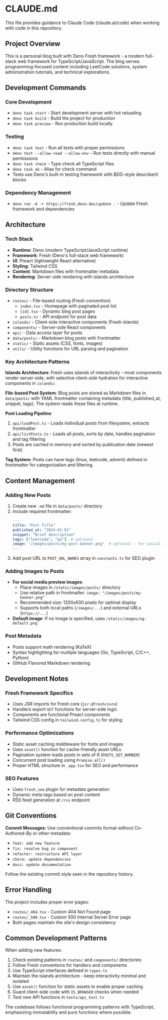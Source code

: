 # CLAUDE.md

This file provides guidance to Claude Code (claude.ai/code) when working with
code in this repository.

## Project Overview

This is a personal blog built with Deno Fresh framework - a modern full-stack
web framework for TypeScript/JavaScript. The blog serves programming-focused
content including LeetCode solutions, system administration tutorials, and
technical explorations.

## Development Commands

### Core Development

- `deno task start` - Start development server with hot reloading
- `deno task build` - Build the project for production
- `deno task preview` - Run production build locally

### Testing

- `deno task test` - Run all tests with proper permissions
- `deno test --allow-read --allow-env` - Run tests directly with manual
  permissions
- `deno task check` - Type check all TypeScript files
- `deno task ok` - Alias for check command
- Tests use Deno's built-in testing framework with BDD-style describe/it blocks

### Dependency Management

- `deno run -A -r https://fresh.deno.dev/update .` - Update Fresh framework and
  dependencies

## Architecture

### Tech Stack

- **Runtime**: Deno (modern TypeScript/JavaScript runtime)
- **Framework**: Fresh (Deno's full-stack web framework)
- **UI**: Preact (lightweight React alternative)
- **Styling**: Tailwind CSS
- **Content**: Markdown files with frontmatter metadata
- **Rendering**: Server-side rendering with islands architecture

### Directory Structure

- `routes/` - File-based routing (Fresh convention)
  - `index.tsx` - Homepage with paginated post list
  - `[id].tsx` - Dynamic blog post pages
  - `posts.ts` - API endpoint for post data
- `islands/` - Client-side interactive components (Fresh islands)
- `components/` - Server-side React components
- `api/` - Data access layer for posts
- `data/posts/` - Markdown blog posts with frontmatter
- `static/` - Static assets (CSS, fonts, images)
- `utils/` - Utility functions for URL parsing and pagination

### Key Architecture Patterns

**Islands Architecture**: Fresh uses islands of interactivity - most components
render server-side, with selective client-side hydration for interactive
components in `islands/`.

**File-based Post System**: Blog posts are stored as Markdown files in
`data/posts/` with YAML frontmatter containing metadata (title, published_at,
snippet, tags). The system reads these files at runtime.

**Post Loading Pipeline**:

1. `api/loadPost.ts` - Loads individual posts from filesystem, extracts
   frontmatter
2. `api/listPosts.ts` - Loads all posts, sorts by date, handles pagination and
   tag filtering
3. Posts are cached in memory and sorted by publication date (newest first)

**Tag System**: Posts can have tags (linux, leetcode, advent) defined in
frontmatter for categorization and filtering.

## Content Management

### Adding New Posts

1. Create new `.md` file in `data/posts/` directory
2. Include required frontmatter:
   ```yaml
   ---
   title: "Post Title"
   published_at: "2024-01-01"
   snippet: "Brief description"
   tags: ["leetcode", "go"]  # optional
   image: "/images/posts/my-post-banner.png"  # optional - for social media previews
   ---
   ```
3. Add post URL to `POST_URL_NAMES` array in `constants.ts` for SEO plugin

### Adding Images to Posts

- **For social media preview images**:
  - Place images in `/static/images/posts/` directory
  - Use relative path in frontmatter: `image: "/images/posts/my-banner.png"`
  - Recommended size: 1200x630 pixels for optimal display
  - Supports both local paths (`/images/...`) and external URLs (`https://...`)
- **Default image**: If no image is specified, uses
  `/static/images/og-default.png`

### Post Metadata

- Posts support math rendering (KaTeX)
- Syntax highlighting for multiple languages (Go, TypeScript, C/C++, Python)
- GitHub Flavored Markdown rendering

## Development Notes

### Fresh Framework Specifics

- Uses JSR imports for Fresh core (`jsr:@fresh/core`)
- Handlers export `GET` functions for server-side logic
- Components are functional Preact components
- Tailwind CSS config in `tailwind.config.ts` for styling

### Performance Optimizations

- Static asset caching middleware for fonts and images
- Uses `asset()` function for cache-friendly asset URLs
- Pagination system loads posts in sets of 6 (`POSTS_SET_NUMBER`)
- Concurrent post loading using `Promise.all()`
- Proper HTML structure in `_app.tsx` for SEO and performance

### SEO Features

- Uses `fresh_seo` plugin for metadata generation
- Dynamic meta tags based on post content
- RSS feed generation at `/rss` endpoint

## Git Conventions

**Commit Messages**: Use conventional commits format without Co-Authored-By or
other metadata:

- `feat: add new feature`
- `fix: resolve bug in component`
- `refactor: restructure API layer`
- `chore: update dependencies`
- `docs: update documentation`

Follow the existing commit style seen in the repository history.

## Error Handling

The project includes proper error pages:

- `routes/_404.tsx` - Custom 404 Not Found page
- `routes/_500.tsx` - Custom 500 Internal Server Error page
- Both pages maintain the site's design consistency

## Common Development Patterns

When adding new features:

1. Check existing patterns in `routes/` and `components/` directories
2. Follow Fresh conventions for handlers and components
3. Use TypeScript interfaces defined in `types.ts`
4. Maintain the islands architecture - keep interactivity minimal and isolated
5. Use `asset()` function for static assets to enable proper caching
6. Guard client-side code with `IS_BROWSER` checks when needed
7. Test new API functions in `tests/api_test.ts`

The codebase follows functional programming patterns with TypeScript,
emphasizing immutability and pure functions where possible.
